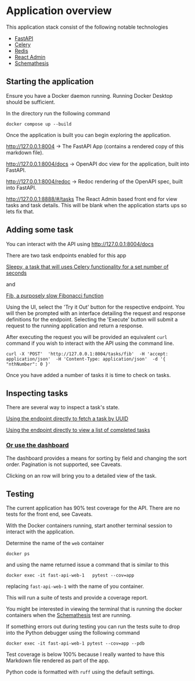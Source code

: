 # Application overview

This application stack consist of the following notable technologies

- [FastAPI](https://fastapi.tiangolo.com/)
- [Celery](https://docs.celeryq.dev/en/stable/)
- [Redis](https://redis.io)
- [React Admin](https://marmelab.com/react-admin/)
- [Schemathesis](https://schemathesis.readthedocs.io/en/stable/)

## Starting the application
Ensure you have a Docker daemon running. Running Docker Desktop should be sufficient.

In the directory run the following command

`docker compose up --build`

Once the application is built you can begin exploring the application.

<http://127.0.0.1:8004> -> The FastAPI App (contains a rendered copy of this markdown file).

<http://127.0.0.1:8004/docs> -> OpenAPI doc view for the application, built into FastAPI.

<http://127.0.0.1:8004/redoc> -> Redoc rendering of the OpenAPI spec, built into FastAPI.

<http://127.0.0.1:8888/#/tasks> The React Admin based front end for view tasks and task details. This will be blank when the
application starts ups so lets fix that.

## Adding some task

You can interact with the API using <http://127.0.0.1:8004/docs>

There are two task endpoints enabled for this app

[Sleepy, a task that will uses Celery functionality for a set number of seconds](http://127.0.0.1:8004/docs#/default/sleepy_task_tasks_sleepy_post)

and

[Fib, a purposely slow Fibonacci function](http://127.0.0.1:8004/docs#/default/fib_task_tasks_fib_post)

Using the UI, select the 'Try it Out' button for the respective endpoint.
You will then be prompted with an interface detailing the request and response definitions for the endpoint.
Selecting the 'Execute' button will submit a request to the running application and return a response.

After executing the request you will be provided an equivalent `curl` command if you wish to interact with the API using the command line.

`curl -X 'POST' 
  'http://127.0.0.1:8004/tasks/fib' 
  -H 'accept: application/json' 
  -H 'Content-Type: application/json' 
  -d '{
  "nthNumber": 0
}'`

Once you have added a number of tasks it is time to check on tasks.

## Inspecting tasks

There are several way to inspect a task's state.

[Using the endpoint directly to fetch a task by UUID](http://127.0.0.1:8004/docs#/default/get_one_tasks__task_id__get)

[Using the endpoint directly to view a list of completed tasks](http://127.0.0.1:8004/docs#/default/get_all_tasks_get)

### [Or use the dashboard](http://127.0.0.1:8888/#/tasks)

The dashboard provides a means for sorting by field and changing the sort order. Pagination is not supported, see Caveats.

Clicking on an row will bring you to a detailed view of the task.

## Testing

The current application has 90% test coverage for the API. There are no tests for the front end, see Caveats.

With the Docker containers running, start another terminal session to interact with the application.

Determine the name of the
`web` container

`docker ps`

and using the name returned issue a command that is similar to this

`docker exec -it fast-api-web-1   pytest --cov=app`

replacing `fast-api-web-1` with the name of you container.

This will run a suite of tests and provide a coverage report.

You might be interested in viewing the terminal that is running the docker containers when the [Schemathesis](https://schemathesis.readthedocs.io/en/stable/) test are running.

If something errors out during testing you can run the tests suite to drop into the Python debugger using the following command

`docker exec -it fast-api-web-1 pytest --cov=app --pdb`

Test coverage is below 100% because I really wanted to have this Markdown file rendered as part of the app.

Python code is formatted with `ruff` using the default settings.
